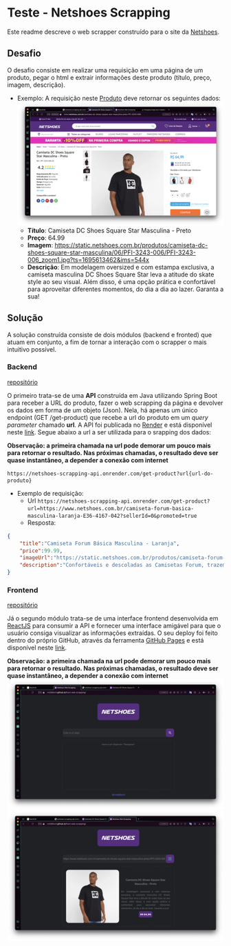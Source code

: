 # Teste - Netshoes Scrapping
Este readme descreve o web scrapper construído para o site da [Netshoes]( www.netshoes.com.br).

## Desafio
O desafio consiste em realizar uma requisição em uma página de um produto, pegar o html e extrair informações deste produto (título, preço, imagem, descrição).
- Exemplo: A requisição neste [Produto](https://www.netshoes.com.br/camiseta-dc-shoes-square-star-masculina-preto-PFI-3243-006) deve retornar os seguintes dados:
![enter image description here](https://github.com/rm3d0nc4/front-web-scrapping/blob/main/src/assets/images/netshoes-pagina-produto.png)
	- **Título**:  Camiseta DC Shoes Square Star Masculina - Preto
	- **Preço**: 64.99
	- **Imagem**: https://static.netshoes.com.br/produtos/camiseta-dc-shoes-square-star-masculina/06/PFI-3243-006/PFI-3243-006_zoom1.jpg?ts=1695613462&ims=544x
	- **Descrição**: Em modelagem oversized e com estampa exclusiva, a camiseta masculina DC Shoes Square Star leva a atitude do skate style ao seu visual. Além disso, é uma opção prática e confortável para aproveitar diferentes momentos, do dia a dia ao lazer. Garanta a sua!

## Solução

A solução construída consiste de dois módulos (backend e fronted) que atuam em conjunto, a fim de tornar a interação com o scrapper o mais intuitivo possível.
### Backend 
[repositório](https://github.com/rm3d0nc4/scrapping-api)

 O primeiro trata-se de uma **API** construída em Java utilizando Spring Boot para receber a URL do produto, fazer o web scrapping da página e devolver os dados em forma de um objeto (Json). Nela, há apenas um único endpoint (GET /get-product) que recebe a url do produto em um *query parameter* chamado **url**. A API foi publicada no [Render](https://render.com) e está disponível neste [link](https://netshoes-scrapping-api.onrender.com). Segue abaixo a url a ser utilizada para o srapping dos dados:


**Observação: a primeira chamada na url pode demorar um pouco mais para retornar o resultado. Nas próximas chamadas, o resultado deve ser quase instantâneo, a depender a conexão com internet** 

```
https://netshoes-scrapping-api.onrender.com/get-product?url{url-do-produto}
```
- Exemplo de requisição:
	- Url
		``https://netshoes-scrapping-api.onrender.com/get-product?url=https://www.netshoes.com.br/camiseta-forum-basica-masculina-laranja-E36-4167-042?sellerId=0&promoted=true``
	- Resposta:
```json
{
	"title":"Camiseta Forum Básica Masculina - Laranja",
	"price":99.99,
	"imageUrl":"https://static.netshoes.com.br/produtos/camiseta-forum-basica-masculina/42/E36-4167-042/E36-4167-042_zoom1.jpg?ts=1674140165&ims=544x",
	"description":"Confortáveis e descoladas as Camisetas Forum, trazem praticidade para emendar estações e ocasiões com modernidade. Elaboradas em malha algodão, ultramacia e irresistivelmente elegante, possuem modelagem regular, logo e acabamento prespontado. Versáteis, são daqueles must heve para todos os dias. Aposte!"
}
```
### Frontend 
[repositório](https://github.com/rm3d0nc4/front-web-scrapping)

Já o segundo módulo trata-se de uma interface frontend desenvolvida em [ReactJS](https://react.dev) para consumir a API e  fornecer uma interface amigável para que o usuário consiga visualizar as informações extraídas. O seu deploy foi feito dentro do próprio GitHub, através da ferramenta [GitHub Pages](https://pages.github.com) e está disponível neste [link](https://rm3d0nc4.github.io/front-web-scrapping/).

**Observação: a primeira chamada na url pode demorar um pouco mais para retornar o resultado. Nas próximas chamadas, o resultado deve ser quase instantâneo, a depender a conexão com internet**
![Página Inicial](https://github.com/rm3d0nc4/front-web-scrapping/blob/main/src/assets/images/pagina-inicial-web.png)
![Página Inicial](https://github.com/rm3d0nc4/front-web-scrapping/blob/main/src/assets/images/pagina-incial-web-resultado.png)
